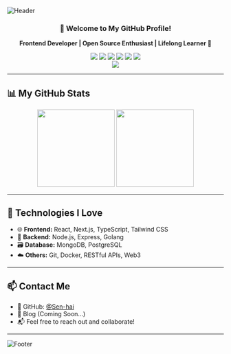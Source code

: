 <!-- 顶部波浪动画标题 -->
![Header](https://capsule-render.vercel.app/api?type=waving&color=0:00C9FF,100:92FE9D&height=250&section=header&text=Sen-hai%20%F0%9F%91%8B&fontSize=60&fontColor=ffffff&animation=fadeIn)

<div align="center">

### 🚀 Welcome to My GitHub Profile!

<p><strong>Frontend Developer | Open Source Enthusiast | Lifelong Learner 🌟</strong></p>

<!-- 技术标签 -->
<div style="margin-top: 10px;">
  <img src="https://img.shields.io/badge/React-61DAFB?style=for-the-badge&logo=react&logoColor=black" />
  <img src="https://img.shields.io/badge/Node.js-339933?style=for-the-badge&logo=node.js&logoColor=white" />
  <img src="https://img.shields.io/badge/JavaScript-F7DF1E?style=for-the-badge&logo=javascript&logoColor=black" />
  <img src="https://img.shields.io/badge/TypeScript-3178C6?style=for-the-badge&logo=typescript&logoColor=white" />
  <img src="https://img.shields.io/badge/Go-00ADD8?style=for-the-badge&logo=go&logoColor=white" />
  <img src="https://img.shields.io/badge/Python-3776AB?style=for-the-badge&logo=python&logoColor=white" />
</div>

<!-- 打字效果 -->
<img src="https://readme-typing-svg.herokuapp.com?font=Fira+Code&size=24&pause=1000&color=00C9FF&width=435&lines=Welcome+to+my+world+of+code!;Building+cool+projects+every+day!;Let's+create+something+awesome!" />
</div>

---

## 📊 My GitHub Stats

<div align="center">
  <img height="180em" src="https://github-readme-stats.vercel.app/api?username=Sen-hai&show_icons=true&theme=radical&include_all_commits=true&count_private=true" />
  <img height="180em" src="https://github-readme-stats.vercel.app/api/top-langs/?username=Sen-hai&layout=compact&langs_count=8&theme=radical" />
</div>

---

## 🧠 Technologies I Love

- 🌐 **Frontend:** React, Next.js, TypeScript, Tailwind CSS  
- 🧰 **Backend:** Node.js, Express, Golang  
- 🗃️ **Database:** MongoDB, PostgreSQL  
- ☁️ **Others:** Git, Docker, RESTful APIs, Web3

---

## 📫 Contact Me

- 💼 GitHub: [@Sen-hai](https://github.com/Sen-hai)
- 🧠 Blog (Coming Soon...)
- 📬 Feel free to reach out and collaborate!

---

<!-- 页脚动画 -->
![Footer](https://capsule-render.vercel.app/api?type=waving&color=0:92FE9D,100:00C9FF&height=150&section=footer)

